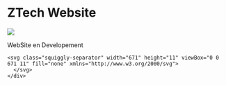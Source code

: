 # ZTech Website

<img src="https://i.postimg.cc/bv2jKTzM/Adobe-Express-20231210-1925360-1.png">

WebSite en Developement

<p align="center">  
  <picture>
    <source media="(prefers-color-scheme: dark)" srcset="https://i.postimg.cc/KzPKjBNn/footer-Dark.png">
    <source media="(prefers-color-scheme: light)" srcset="https://i.postimg.cc/C5wRq5P9/footer-Light.png">
        </div>

    <svg class="squiggly-separator" width="671" height="11" viewBox="0 0 671 11" fill="none" xmlns="http://www.w3.org/2000/svg">  
      </svg>
    </div>

  </svg>
  </picture>
</p>
